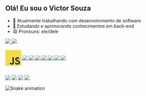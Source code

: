 ## Olá! Eu sou o Victor Souza

- 💼 Atualmente trabalhando com desenvolvimento de software
- 📗 Estudando e aprimorando conhecimentos em back-end
- 😄 Pronouns: ele/dele

<div>
  <a href="https://github.com/victorivodev">
  <img height="180em" src="https://github-readme-stats.vercel.app/api?username=victorivodev&show_icons=true&theme=gotham"/>
  <img height="180em" src="https://github-readme-stats.vercel.app/api/top-langs/?username=victorivodev&layout=compact&langs_count=16&theme=gotham&include_all_commits=true&count_private=true"/>
</div>

<div style="display: inline_block"><br>
  <img align="center" height="50" wigth="40" src="https://raw.githubusercontent.com/github/explore/master/topics/javascript/javascript.png">
  <img align="center" height="50" wigth="40" src="https://cdn.jsdelivr.net/gh/devicons/devicon/icons/react/react-original.svg"/>
  <img align="center" height="50" wigth="40" src="https://cdn.jsdelivr.net/gh/devicons/devicon/icons/java/java-original.svg"/>    
  <img align="center" height="50" wigth="40" src="https://cdn.jsdelivr.net/gh/devicons/devicon/icons/python/python-original.svg"/>
  <img align="center" height="50" wigth="40" src="https://cdn.jsdelivr.net/gh/devicons/devicon/icons/microsoftsqlserver/microsoftsqlserver-plain.svg" />
  <img align="center" height="50" wigth="40" src="https://cdn.jsdelivr.net/gh/devicons/devicon/icons/mysql/mysql-original-wordmark.svg" />
  <img align="center" height="50" wigth="40" src="https://cdn.jsdelivr.net/gh/devicons/devicon/icons/fastapi/fastapi-original.svg" />
  <img align="center" height="50" wigth="40" src="https://cdn.jsdelivr.net/gh/devicons/devicon/icons/git/git-original.svg"/>
</div>

##

<div> 
  <a href="https://www.instagram.com/victorivo.dev/" target="_blank"><img src="https://img.shields.io/badge/-Instagram-%23E4405F?style=for-the-badge&logo=instagram&logoColor=white" target="_blank"></a>
  <a href = "mailto:victorivo.comercial@gmail.com"><img src="https://img.shields.io/badge/-Gmail-%23333?style=for-the-badge&logo=gmail&logoColor=white" target="_blank"></a>
  <a href="https://www.linkedin.com/in/victorivosouza/" target="_blank"><img src="https://img.shields.io/badge/-LinkedIn-%230077B5?style=for-the-badge&logo=linkedin&logoColor=white" target="_blank"></a> 
  <a href="victorivodev.github.io/web-curriculo" target="_blank"><img src="https://img.shields.io/badge/website-000000?style=for-the-badge&logo=About.me&logoColor=white" target="_blank"></a> 
</div>

![Snake animation](https://github.com/victorivodev/victorivodev/blob/output/github-contribution-grid-snake.svg)
